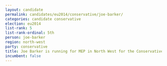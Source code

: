 ```yaml
---
layout: candidate
permalink: candidates/eu2014/conservative/joe-barker/
categories: candidate conservative
election: eu2014
list-rank: 5
list-rank-ordinal: 5th
person: joe-barker
region: north-west
party: conservative
title: Joe Barker is running for MEP in North West for the Conservative Party
incumbent: false
---
```

